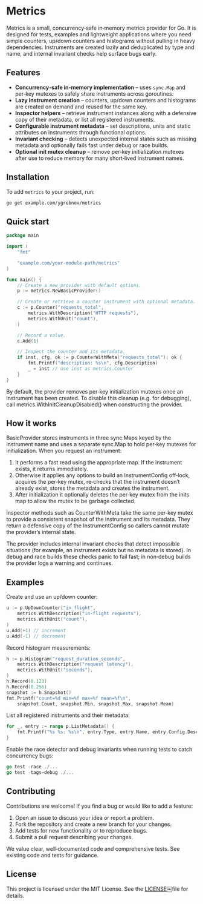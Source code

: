 # Metrics

Metrics is a small, concurrency‑safe in‑memory metrics provider for Go. It is designed for tests, examples and lightweight applications where you need simple counters, up/down counters and histograms without pulling in heavy dependencies. Instruments are created lazily and deduplicated by type and name, and internal invariant checks help surface bugs early.

## Features

- **Concurrency‑safe in‑memory implementation** – uses `sync.Map` and per‑key mutexes to safely share instruments across goroutines.
- **Lazy instrument creation** – counters, up/down counters and histograms are created on demand and reused for the same key.
- **Inspector helpers** – retrieve instrument instances along with a defensive copy of their metadata, or list all registered instruments.
- **Configurable instrument metadata** – set descriptions, units and static attributes on instruments through functional options.
- **Invariant checking** – detects unexpected internal states such as missing metadata and optionally fails fast under debug or race builds.
- **Optional init mutex cleanup** – remove per‑key initialization mutexes after use to reduce memory for many short‑lived instrument names.

## Installation

To add `metrics` to your project, run:

```bash
go get example.com/ygrebnov/metrics
```

## Quick start
```go
package main

import (
    "fmt"

    "example.com/your-module-path/metrics"
)

func main() {
    // Create a new provider with default options.
    p := metrics.NewBasicProvider()

    // Create or retrieve a counter instrument with optional metadata.
    c := p.Counter("requests_total",
        metrics.WithDescription("HTTP requests"),
        metrics.WithUnit("count"),
    )

    // Record a value.
    c.Add(1)

    // Inspect the counter and its metadata.
    if inst, cfg, ok := p.CounterWithMeta("requests_total"); ok {
        fmt.Printf("description: %s\n", cfg.Description)
        _ = inst // use inst as metrics.Counter
    }
}
```
By default, the provider removes per‑key initialization mutexes once an instrument has been created. To disable this cleanup (e.g. for debugging), call metrics.WithInitCleanupDisabled() when constructing the provider.

## How it works

BasicProvider stores instruments in three sync.Maps keyed by the instrument name and uses a separate sync.Map to hold per‑key mutexes for initialization. When you request an instrument:
1.	It performs a fast read using the appropriate map. If the instrument exists, it returns immediately.
2.	Otherwise it applies any options to build an InstrumentConfig off‑lock, acquires the per‑key mutex, re‑checks that the instrument doesn’t already exist, stores the metadata and creates the instrument.
3.	After initialization it optionally deletes the per‑key mutex from the inits map to allow the mutex to be garbage collected.

Inspector methods such as CounterWithMeta take the same per‑key mutex to provide a consistent snapshot of the instrument and its metadata. They return a defensive copy of the InstrumentConfig so callers cannot mutate the provider’s internal state.

The provider includes internal invariant checks that detect impossible situations (for example, an instrument exists but no metadata is stored). In debug and race builds these checks panic to fail fast; in non‑debug builds the provider logs a warning and continues.

## Examples

Create and use an up/down counter:
```go
u := p.UpDownCounter("in_flight",
    metrics.WithDescription("in‑flight requests"),
    metrics.WithUnit("count"),
)
u.Add(+1) // increment
u.Add(-1) // decrement
```

Record histogram measurements:
```go
h := p.Histogram("request_duration_seconds",
    metrics.WithDescription("request latency"),
    metrics.WithUnit("seconds"),
)
h.Record(0.123)
h.Record(0.256)
snapshot := h.Snapshot()
fmt.Printf("count=%d min=%f max=%f mean=%f\n",
    snapshot.Count, snapshot.Min, snapshot.Max, snapshot.Mean)
```

List all registered instruments and their metadata:
```go
for _, entry := range p.ListMetadata() {
    fmt.Printf("%s %s: %s\n", entry.Type, entry.Name, entry.Config.Description)
}
```

Enable the race detector and debug invariants when running tests to catch concurrency bugs:
```go
go test -race ./...
go test -tags=debug ./...
```

## Contributing

Contributions are welcome! If you find a bug or would like to add a feature:
1.	Open an issue to discuss your idea or report a problem.
2.	Fork the repository and create a new branch for your changes.
3.	Add tests for new functionality or to reproduce bugs.
4.	Submit a pull request describing your changes.

We value clear, well‑documented code and comprehensive tests. See existing code and tests for guidance.

## License

This project is licensed under the MIT License. See the [LICENSE](LICENSE)￼file for details.
